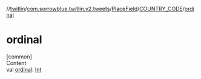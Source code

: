 //[twitlin](../../../index.md)/[com.sorrowblue.twitlin.v2.tweets](../../index.md)/[PlaceField](../index.md)/[COUNTRY_CODE](index.md)/[ordinal](ordinal.md)



# ordinal  
[common]  
Content  
val [ordinal](ordinal.md): [Int](https://kotlinlang.org/api/latest/jvm/stdlib/kotlin/-int/index.html)  



